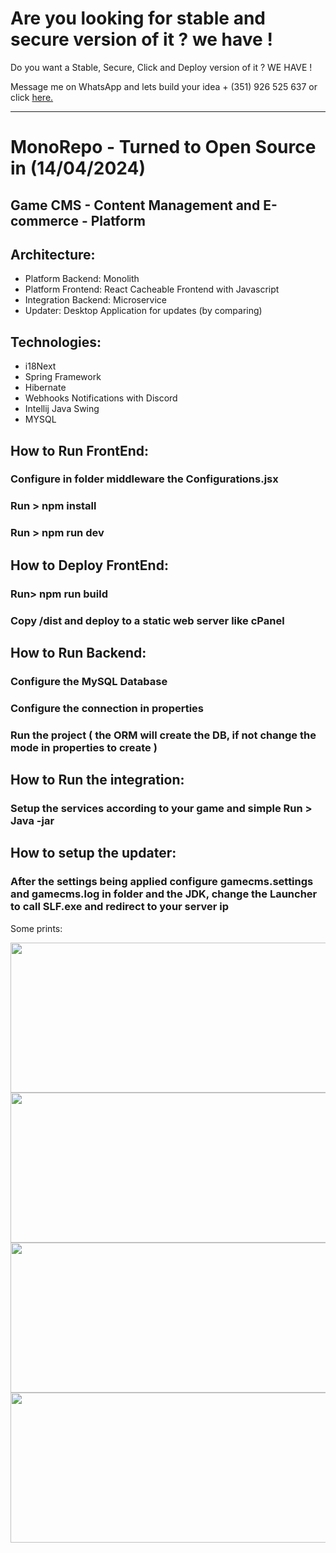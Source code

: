 # Are you looking for stable and secure version of it ? we have !
<p> Do you want a Stable, Secure, Click and Deploy version of it ? WE HAVE ! </p>
<p> Message me on WhatsApp and lets build your idea + (351) 926 525 637 or click <a href="https://wa.me/351926525637" target="_blank">here.</a></p> 
<hr/>

# MonoRepo - Turned to Open Source in (14/04/2024)
## Game CMS - Content Management and E-commerce - Platform

## Architecture:

* Platform Backend: Monolith
* Platform Frontend: React Cacheable Frontend with Javascript
* Integration Backend: Microservice
* Updater: Desktop Application for updates (by comparing)

## Technologies:
* i18Next
* Spring Framework
* Hibernate
* Webhooks Notifications with Discord
* Intellij Java Swing
* MYSQL


## How to Run FrontEnd:
### Configure in folder middleware the Configurations.jsx
### Run > npm install
### Run > npm run dev

## How to Deploy FrontEnd:
### Run> npm run build
### Copy /dist and deploy to a static web server like cPanel


## How to Run Backend:
### Configure the MySQL Database
### Configure the connection in properties
### Run the project ( the ORM will create the DB, if not change the mode in properties to create )


## How to Run the integration:
### Setup the services according to your game and simple Run > Java -jar <jarname>



## How to setup the updater:
### After the settings being applied configure gamecms.settings and gamecms.log in folder and the JDK, change the Launcher to call SLF.exe and redirect to your server ip

Some prints:

<img src="https://i.postimg.cc/PdNn2HkV/website.jpg" width="720" height="240" />
<img src="https://i.postimg.cc/RhfRy018/updater2.jpg" width="720" height="240" />
<img src="https://i.postimg.cc/KZzVmDY9/website-2.jpg" width="720" height="240" />
<img src="https://i.postimg.cc/WNhfRGnM/website-3.jpg" width="720" height="240" />


